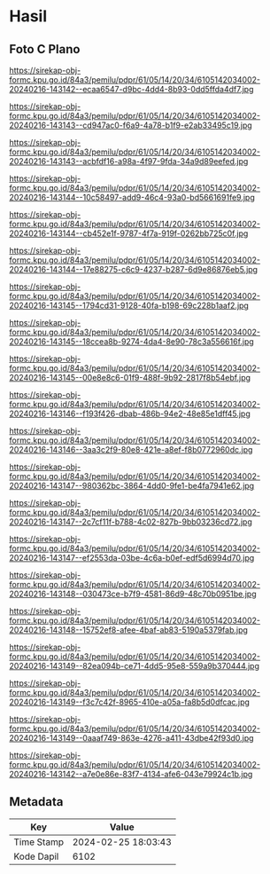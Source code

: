 # Hasil

## Foto C Plano

https://sirekap-obj-formc.kpu.go.id/84a3/pemilu/pdpr/61/05/14/20/34/6105142034002-20240216-143142--ecaa6547-d9bc-4dd4-8b93-0dd5ffda4df7.jpg

https://sirekap-obj-formc.kpu.go.id/84a3/pemilu/pdpr/61/05/14/20/34/6105142034002-20240216-143143--cd947ac0-f6a9-4a78-b1f9-e2ab33495c19.jpg

https://sirekap-obj-formc.kpu.go.id/84a3/pemilu/pdpr/61/05/14/20/34/6105142034002-20240216-143143--acbfdf16-a98a-4f97-9fda-34a9d89eefed.jpg

https://sirekap-obj-formc.kpu.go.id/84a3/pemilu/pdpr/61/05/14/20/34/6105142034002-20240216-143144--10c58497-add9-46c4-93a0-bd5661691fe9.jpg

https://sirekap-obj-formc.kpu.go.id/84a3/pemilu/pdpr/61/05/14/20/34/6105142034002-20240216-143144--cb452e1f-9787-4f7a-919f-0262bb725c0f.jpg

https://sirekap-obj-formc.kpu.go.id/84a3/pemilu/pdpr/61/05/14/20/34/6105142034002-20240216-143144--17e88275-c6c9-4237-b287-6d9e86876eb5.jpg

https://sirekap-obj-formc.kpu.go.id/84a3/pemilu/pdpr/61/05/14/20/34/6105142034002-20240216-143145--1794cd31-9128-40fa-b198-69c228b1aaf2.jpg

https://sirekap-obj-formc.kpu.go.id/84a3/pemilu/pdpr/61/05/14/20/34/6105142034002-20240216-143145--18ccea8b-9274-4da4-8e90-78c3a556616f.jpg

https://sirekap-obj-formc.kpu.go.id/84a3/pemilu/pdpr/61/05/14/20/34/6105142034002-20240216-143145--00e8e8c6-01f9-488f-9b92-2817f8b54ebf.jpg

https://sirekap-obj-formc.kpu.go.id/84a3/pemilu/pdpr/61/05/14/20/34/6105142034002-20240216-143146--f193f426-dbab-486b-94e2-48e85e1dff45.jpg

https://sirekap-obj-formc.kpu.go.id/84a3/pemilu/pdpr/61/05/14/20/34/6105142034002-20240216-143146--3aa3c2f9-80e8-421e-a8ef-f8b0772960dc.jpg

https://sirekap-obj-formc.kpu.go.id/84a3/pemilu/pdpr/61/05/14/20/34/6105142034002-20240216-143147--980362bc-3864-4dd0-9fe1-be4fa7941e62.jpg

https://sirekap-obj-formc.kpu.go.id/84a3/pemilu/pdpr/61/05/14/20/34/6105142034002-20240216-143147--2c7cf11f-b788-4c02-827b-9bb03236cd72.jpg

https://sirekap-obj-formc.kpu.go.id/84a3/pemilu/pdpr/61/05/14/20/34/6105142034002-20240216-143147--ef2553da-03be-4c6a-b0ef-edf5d6994d70.jpg

https://sirekap-obj-formc.kpu.go.id/84a3/pemilu/pdpr/61/05/14/20/34/6105142034002-20240216-143148--030473ce-b7f9-4581-86d9-48c70b0951be.jpg

https://sirekap-obj-formc.kpu.go.id/84a3/pemilu/pdpr/61/05/14/20/34/6105142034002-20240216-143148--15752ef8-afee-4baf-ab83-5190a5379fab.jpg

https://sirekap-obj-formc.kpu.go.id/84a3/pemilu/pdpr/61/05/14/20/34/6105142034002-20240216-143149--82ea094b-ce71-4dd5-95e8-559a9b370444.jpg

https://sirekap-obj-formc.kpu.go.id/84a3/pemilu/pdpr/61/05/14/20/34/6105142034002-20240216-143149--f3c7c42f-8965-410e-a05a-fa8b5d0dfcac.jpg

https://sirekap-obj-formc.kpu.go.id/84a3/pemilu/pdpr/61/05/14/20/34/6105142034002-20240216-143149--0aaaf749-863e-4276-a411-43dbe42f93d0.jpg

https://sirekap-obj-formc.kpu.go.id/84a3/pemilu/pdpr/61/05/14/20/34/6105142034002-20240216-143142--a7e0e86e-83f7-4134-afe6-043e79924c1b.jpg


## Metadata

| Key        | Value               |
| ---------- | ------------------- |
| Time Stamp | 2024-02-25 18:03:43 |
| Kode Dapil | 6102                |



